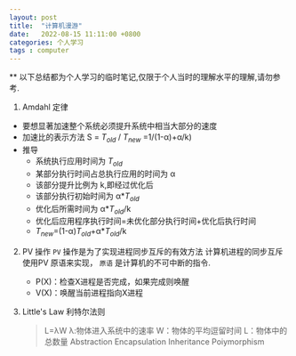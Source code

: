 ```yaml
---
layout: post
title:  "计算机漫游"
date:   2022-08-15 11:11:00 +0800
categories: 个人学习
tags : computer
---
```


** 以下总结都为个人学习的临时笔记,仅限于个人当时的理解水平的理解,请勿参考.

1. Amdahl 定律
- 要想显著加速整个系统必须提升系统中相当大部分的速度  
- 加速比的表示方法  S = $T_{old}$ / $T_{new}$ =1/(1-α)+α/k)
- 推导
  - 系统执行应用时间为 $T_{old}$
  - 某部分执行时间占总执行应用的时间为 α
  - 该部分提升比例为 k,即经过优化后 
  - 该部分执行初始时间为 α*$T_{old}$
  - 优化后所需时间为 α*$T_{old}$/k
  - 优化后应用程序执行时间=未优化部分执行时间+优化后执行时间
  - $T_{new}$=(1-α)$T_{old}$+α*$T_{old}$/k
2. PV 操作
   `PV` 操作是为了实现进程同步互斥的有效方法
   计算机进程的同步互斥使用PV 原语来实现，
   `原语` 是计算机的不可中断的指令.

   - P(X)：检查X进程是否完成，如果完成则唤醒
   - V(X)：唤醒当前进程指向X进程
3.  Little's Law 利特尔法则
    > L=λW
    λ:物体进入系统中的速率
    W：物体的平均逗留时间
    L：物体中的总数量
Abstraction
Encapsulation
Inheritance
Poiymorphism